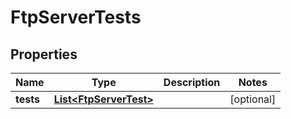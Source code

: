 

# FtpServerTests


## Properties

| Name | Type | Description | Notes |
|------------ | ------------- | ------------- | -------------|
|**tests** | [**List&lt;FtpServerTest&gt;**](FtpServerTest.md) |  |  [optional] |



